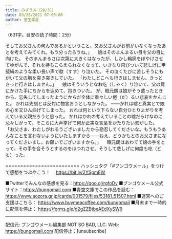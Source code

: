 ```yaml
---
title: みずうみ（28/31）
date: 03/28/2021 07:00:00
author: 室生犀星
---
```


（631字。目安の読了時間：2分）

そしてお父さんの何んであるかということ、又お父さんがお前がいなくなったあとを考えてみてくれ。もう分ったろうね。」
　娘はそのまんまるい目を父の目に向けた。
そのまんまるさは次第に大きくはなったが、しかし輪廓をぼやけさせてゆがんで、それを持ちこらえられなくなって、いきなり飛びついて悲しげに甲斐絹のような柔い長い声で欷（すす）り泣いた。
その泣くたびに苦しそうにもがいて父の胸を突き突きしていた。
「わたしどこへも行きはしません。きっときっと行きはしません。」
　娘はそういうとなお吃（しゃく）り泣いて、父の肩にかけた手にちからを込めて、抱きついた。
が、眠元朗は娘がそう遣ったときから、忘失してしまったようにからだ全体に重々しい倦（だ）るい悲哀をかんじた。
かれは先刻とは反対に物言おうとしなかった。
――かれは嘘と真実とで娘の心を又ひん曲げてしまった。
おれは何という下らない自分ひとりよがりを考えている父親だろうと思った。
かれはかれの考えていることの嘘だらけなのに忌々しがって、そこらに大声挙げて何か正実な言葉をかたりたい気がした。
「お父さま、わたしがわるうございましたから勘忍してくださいな。もうもうあんなことを言わないようにいたしますから――ねえ、どうかもとのお父さまになってくださいまし。お願いでございますから。」
　眠元朗はあわてて娘の手をとって、その手を合そうとするのをほつれさせ、そうして悲しげに何度も吃（ども）った。

=========================
ハッシュタグ「#ブンゴウメール」をつけて感想をつぶやこう！　
https://bit.ly/2YSpmEW

■Twitterでみんなの感想を見る：https://goo.gl/rgfoDv
■ブンゴウメール公式サイト：https://bungomail.com
■青空文庫でこの作品を読む：https://www.aozora.gr.jp/cards/001579/files/53181_51507.html
■運営へのご支援はこちら： https://www.buymeacoffee.com/bungomail
■月末まで一時的に配信を停止： https://forms.gle/d2gZZBtbeAEdXySW9

-------
配信元: ブンゴウメール編集部
NOT SO BAD, LLC.
Web: https://bungomail.com
配信停止：[unsubscribe]

